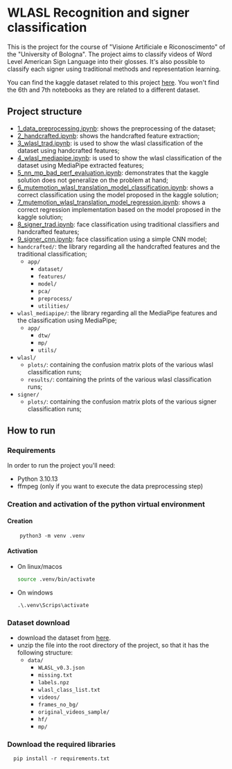 # WLASL Recognition and signer classification

This is the project for the course of "Visione Artificiale e Riconoscimento" of the "University of Bologna".
The project aims to classify videos of Word Level American Sign Language into their glosses.
It's also possible to classify each signer using traditional methods and representation learning.

You can find the kaggle dataset related to this project [here](https://kaggle.com/datasets/fdb78b5c01260112e1e2b4c14c53691c5de616c3dd7db20e3a6a8fc64e6b590d).
You won't find the 6th and 7th notebooks as they are related to a different dataset.

## Project structure
- [1_data_preprocessing.ipynb](./1_data_preprocessing.ipynb): shows the preprocessing of the dataset;
- [2_handcrafted.ipynb](./2_handcrafted.ipynb): shows the handcrafted feature extraction;
- [3_wlasl_trad.ipynb](./3_wlasl_trad.ipynb): is used to show the wlasl classification of the dataset using handcrafted features;
- [4_wlasl_mediapipe.ipynb](./4_wlasl_mediapipe.ipynb): is used to show the wlasl classification of the dataset using MediaPipe extracted features;
- [5_nn_mp_bad_perf_evaluation.ipynb](./5_nn_mp_bad_perf_evaluation.ipynb): demonstrates that the kaggle solution does not generalize on the problem at hand;
- [6_mutemotion_wlasl_translation_model_classification.ipynb](./6_mutemotion_wlasl_translation_model_classification.ipynb): shows a correct classification using the model proposed in the kaggle solution;
- [7_mutemotion_wlasl_translation_model_regression.ipynb](./7_mutemotion_wlasl_translation_model_regression.ipynb): shows a correct regression implementation based on the model proposed in the kaggle solution;
- [8_signer_trad.ipynb](./8_signer_trad.ipynb): face classification using traditional classifiers and handcrafted features;
- [9_signer_cnn.ipynb](./9_signer_cnn.ipynb): face classification using a simple CNN model;
- `handcrafted/`: the library regarding all the handcrafted features and the traditional classification;
    - `app/`
        - `dataset/`
        - `features/`
        - `model/`
        - `pca/`
        - `preprocess/`
        - `utilities/`
- `wlasl_mediapipe/`: the library regarding all the MediaPipe features and the classification using MediaPipe;
    - `app/`
        - `dtw/`
        - `mp/`
        - `utils/`
- `wlasl/`
    - `plots/`: containing the confusion matrix plots of the various wlasl classification runs;
    - `results/`: containing the prints of the various wlasl classification runs;
- `signer/`
    - `plots/`: containing the confusion matrix plots of the various signer classification runs;

## How to run

### Requirements
In order to run the project you'll need:
- Python 3.10.13
- ffmpeg (only if you want to execute the data preprocessing step)

### Creation and activation of the python virtual environment
#### Creation

```shell
    python3 -m venv .venv
```

#### Activation
- On linux/macos
    ```bash
    source .venv/bin/activate
    ```
- On windows
    ```shell
    .\.venv\Scrips\activate
    ```
### Dataset download
- download the dataset from [here](https://kaggle.com/datasets/fdb78b5c01260112e1e2b4c14c53691c5de616c3dd7db20e3a6a8fc64e6b590d).
- unzip the file into the root directory of the project, so that it has the following structure:
  - `data/`
    - `WLASL_v0.3.json`
    - `missing.txt`
    - `labels.npz`
    - `wlasl_class_list.txt`
    - `videos/`
    - `frames_no_bg/`
    - `original_videos_sample/`
    - `hf/`
    - `mp/`

### Download the required libraries
```shell
  pip install -r requirements.txt
```



